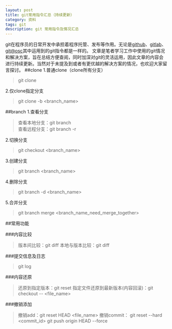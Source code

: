 ```yaml
---
layout: post
title: git常用指令汇总（持续更新）
category: 资料
tags: git
description: git 常用指令及情况汇总
---
```

git在程序员的日常开发中承担着程序托管、发布等作用。无论是[github](http://github.com)、[gitlab](https://about.gitlab.com/)、[git@osc](http://git.oschina.net/)其中运用到的git指令都是一样的。
文章是笔者学习工作中使用的git情况和解决方案，旨在总结方便查阅，同时加深对git的灵活运用，因此文章的内容会进行持续更新。当然对于未提及到或者有更优越的解决方案的情况，也欢迎大家留言探讨。
##clone 
1.普通clone（clone所有分支）
> git clone <repo>

2.仅clone指定分支
> git clone -b <branch_name> <repo>

##branch
1.查看分支
> 查看本地分支：git branch   
> 查看远程分支：git branch -r

2.切换分支
> git checkout <branch_name>

3.创建分支
> git branch <branch_name>

4.删除分支
> git branch -d <branch_name>

5.合并分支
> git branch merge <branch_name_need_merge_together>

##常用功能

###内容比较
> 版本间比较：git diff <version1> <versiong2>
> 本地与版本比较：git diff <version>

###提交信息及日志
> git log

###内容还原
>还原到指定版本：git reset <version>
>指定文件还原到最新版本(内容回滚)：git checkout -- <file_name>

###撤销添加
>撤销add：git reset HEAD <file_name>
>撤销commit：
    git reset --hard <commit_id>
    git push origin HEAD --force


